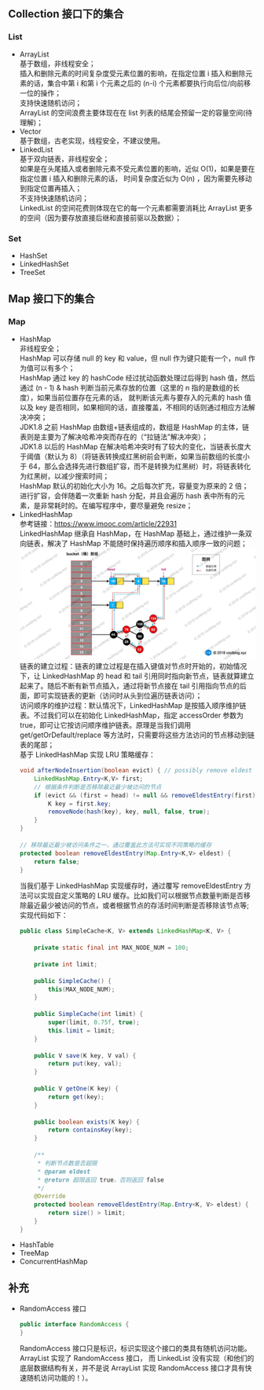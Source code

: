 ## Collection 接口下的集合

### List

* ArrayList  
  基于数组，非线程安全；  
  插入和删除元素的时间复杂度受元素位置的影响，在指定位置 i 插入和删除元素的话，集合中第 i 和第 i 个元素之后的 (n-i) 个元素都要执行向后位/向前移一位的操作；  
  支持快速随机访问；  
  ArrayList 的空间浪费主要体现在在 list 列表的结尾会预留一定的容量空间(待理解)；
* Vector  
  基于数组，古老实现，线程安全，不建议使用。
* LinkedList  
  基于双向链表，非线程安全；  
  如果是在头尾插入或者删除元素不受元素位置的影响，近似 O(1)，如果是要在指定位置 i 插入和删除元素的话， 时间复杂度近似为 O(n) ，因为需要先移动到指定位置再插入；  
  不支持快速随机访问；  
  LinkedList 的空间花费则体现在它的每一个元素都需要消耗比 ArrayList 更多的空间（因为要存放直接后继和直接前驱以及数据）；

### Set

* HashSet
* LinkedHashSet
* TreeSet

## Map 接口下的集合

### Map

* HashMap  
  非线程安全；  
  HashMap 可以存储 null 的 key 和 value，但 null 作为键只能有一个，null 作为值可以有多个；  
  HashMap 通过 key 的 hashCode 经过扰动函数处理过后得到 hash 值，然后通过 (n - 1) & hash 判断当前元素存放的位置（这里的 n 指的是数组的长度），如果当前位置存在元素的话，
  就判断该元素与要存入的元素的 hash 值以及 key 是否相同，如果相同的话，直接覆盖，不相同的话则通过相应方法解决冲突；      
  JDK1.8 之前 HashMap 由数组+链表组成的，数组是 HashMap 的主体，链表则是主要为了解决哈希冲突而存在的（“拉链法”解决冲突）；  
  JDK1.8 以后的 HashMap 在解决哈希冲突时有了较大的变化，当链表长度大于阈值（默认为 8）（将链表转换成红黑树前会判断，如果当前数组的长度小于
  64，那么会选择先进行数组扩容，而不是转换为红黑树）时，将链表转化为红黑树，以减少搜索时间；  
  HashMap 默认的初始化大小为 16。之后每次扩充，容量变为原来的 2 倍；    
  进行扩容，会伴随着一次重新 hash 分配，并且会遍历 hash 表中所有的元素，是非常耗时的。在编写程序中，要尽量避免 resize；
* LinkedHashMap   
  参考链接：<https://www.imooc.com/article/22931>  
  LinkedHashMap 继承自 HashMap，在 HashMap 基础上，通过维护一条双向链表，解决了 HashMap 不能随时保持遍历顺序和插入顺序一致的问题；  
  ![20210625-1.png](../../images/20210625-1.png)  
  链表的建立过程：链表的建立过程是在插入键值对节点时开始的，初始情况下，让 LinkedHashMap 的 head 和 tail 引用同时指向新节点，链表就算建立起来了。随后不断有新节点插入，通过将新节点接在 tail
  引用指向节点的后面，即可实现链表的更新（访问时从头到位遍历链表访问）；  
  访问顺序的维护过程：默认情况下，LinkedHashMap 是按插入顺序维护链表。不过我们可以在初始化 LinkedHashMap，指定 accessOrder 参数为 true，即可让它按访问顺序维护链表。原理是当我们调用
  get/getOrDefault/replace 等方法时，只需要将这些方法访问的节点移动到链表的尾部；  
  基于 LinkedHashMap 实现 LRU 策略缓存：
  ```java
  void afterNodeInsertion(boolean evict) { // possibly remove eldest
      LinkedHashMap.Entry<K,V> first;
      // 根据条件判断是否移除最近最少被访问的节点
      if (evict && (first = head) != null && removeEldestEntry(first)) {
          K key = first.key;
          removeNode(hash(key), key, null, false, true);
      }
  }

  // 移除最近最少被访问条件之一，通过覆盖此方法可实现不同策略的缓存
  protected boolean removeEldestEntry(Map.Entry<K,V> eldest) {
      return false;
  }
  ```  
  当我们基于 LinkedHashMap 实现缓存时，通过覆写 removeEldestEntry 方法可以实现自定义策略的 LRU
  缓存。比如我们可以根据节点数量判断是否移除最近最少被访问的节点，或者根据节点的存活时间判断是否移除该节点等;   
  实现代码如下：
  ```java
  public class SimpleCache<K, V> extends LinkedHashMap<K, V> {

      private static final int MAX_NODE_NUM = 100;
  
      private int limit;
  
      public SimpleCache() {
          this(MAX_NODE_NUM);
      }
  
      public SimpleCache(int limit) {
          super(limit, 0.75f, true);
          this.limit = limit;
      }
  
      public V save(K key, V val) {
          return put(key, val);
      }
  
      public V getOne(K key) {
          return get(key);
      }
  
      public boolean exists(K key) {
          return containsKey(key);
      }
  
      /**
       * 判断节点数是否超限
       * @param eldest
       * @return 超限返回 true，否则返回 false
       */
      @Override
      protected boolean removeEldestEntry(Map.Entry<K, V> eldest) {
          return size() > limit;
      }
  }
  ```
* HashTable
* TreeMap
* ConcurrentHashMap

## 补充

* RandomAccess 接口
  ```java
  public interface RandomAccess {
  }
  ```
  RandomAccess 接口只是标识，标识实现这个接口的类具有随机访问功能。ArrayList 实现了 RandomAccess 接口， 而 LinkedList 没有实现（和他们的底层数据结构有关，并不是说 ArrayList 实现
  RandomAccess 接口才具有快速随机访问功能的！）。

